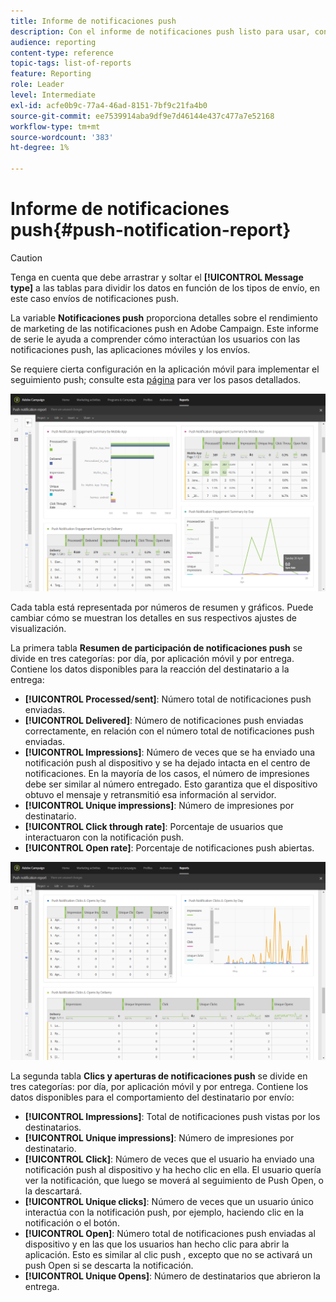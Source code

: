 ```yaml
---
title: Informe de notificaciones push
description: Con el informe de notificaciones push listo para usar, conozca el éxito de las notificaciones push.
audience: reporting
content-type: reference
topic-tags: list-of-reports
feature: Reporting
role: Leader
level: Intermediate
exl-id: acfe0b9c-77a4-46ad-8151-7bf9c21fa4b0
source-git-commit: ee7539914aba9df9e7d46144e437c477a7e52168
workflow-type: tm+mt
source-wordcount: '383'
ht-degree: 1%

---
```


# Informe de notificaciones push{#push-notification-report}

>[!CAUTION]
>
>Tenga en cuenta que debe arrastrar y soltar el **[!UICONTROL Message type]** a las tablas para dividir los datos en función de los tipos de envío, en este caso envíos de notificaciones push.

La variable **Notificaciones push** proporciona detalles sobre el rendimiento de marketing de las notificaciones push en Adobe Campaign. Este informe de serie le ayuda a comprender cómo interactúan los usuarios con las notificaciones push, las aplicaciones móviles y los envíos.

Se requiere cierta configuración en la aplicación móvil para implementar el seguimiento push; consulte esta [página](../../administration/using/push-tracking.md) para ver los pasos detallados.

![](assets/dynamic_report_push.png)

Cada tabla está representada por números de resumen y gráficos. Puede cambiar cómo se muestran los detalles en sus respectivos ajustes de visualización.

La primera tabla **Resumen de participación de notificaciones push** se divide en tres categorías: por día, por aplicación móvil y por entrega. Contiene los datos disponibles para la reacción del destinatario a la entrega:

* **[!UICONTROL Processed/sent]**: Número total de notificaciones push enviadas.
* **[!UICONTROL Delivered]**: Número de notificaciones push enviadas correctamente, en relación con el número total de notificaciones push enviadas.
* **[!UICONTROL Impressions]**: Número de veces que se ha enviado una notificación push al dispositivo y se ha dejado intacta en el centro de notificaciones. En la mayoría de los casos, el número de impresiones debe ser similar al número entregado. Esto garantiza que el dispositivo obtuvo el mensaje y retransmitió esa información al servidor.
* **[!UICONTROL Unique impressions]**: Número de impresiones por destinatario.
* **[!UICONTROL Click through rate]**: Porcentaje de usuarios que interactuaron con la notificación push.
* **[!UICONTROL Open rate]**: Porcentaje de notificaciones push abiertas.

![](assets/dynamic_report_push_2.png)

La segunda tabla **Clics y aperturas de notificaciones push** se divide en tres categorías: por día, por aplicación móvil y por entrega. Contiene los datos disponibles para el comportamiento del destinatario por envío:

* **[!UICONTROL Impressions]**: Total de notificaciones push vistas por los destinatarios.
* **[!UICONTROL Unique impressions]**: Número de impresiones por destinatario.
* **[!UICONTROL Click]**: Número de veces que el usuario ha enviado una notificación push al dispositivo y ha hecho clic en ella. El usuario quería ver la notificación, que luego se moverá al seguimiento de Push Open, o la descartará.
* **[!UICONTROL Unique clicks]**: Número de veces que un usuario único interactúa con la notificación push, por ejemplo, haciendo clic en la notificación o el botón.
* **[!UICONTROL Open]**: Número total de notificaciones push enviadas al dispositivo y en las que los usuarios han hecho clic para abrir la aplicación. Esto es similar al clic push , excepto que no se activará un push Open si se descarta la notificación.
* **[!UICONTROL Unique Opens]**: Número de destinatarios que abrieron la entrega.
